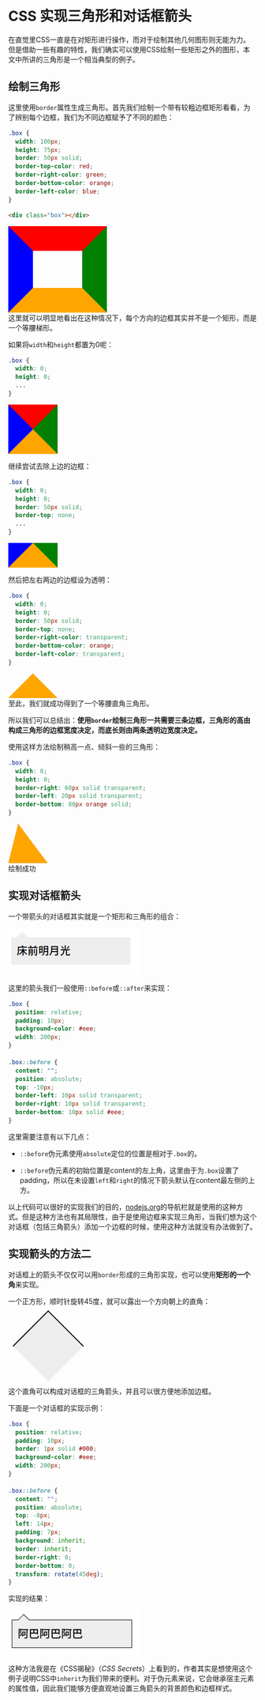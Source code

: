 # CSS 实现三角形和对话框箭头

在直觉里CSS一直是在对矩形进行操作，而对于绘制其他几何图形则无能为力。但是借助一些有趣的特性，我们确实可以使用CSS绘制一些矩形之外的图形，本文中所讲的三角形是一个相当典型的例子。

## 绘制三角形

这里使用`border`属性生成三角形。首先我们绘制一个带有较粗边框矩形看看，为了辨别每个边框，我们为不同边框赋予了不同的颜色：

```css CSS
.box {
  width: 100px;
  height: 75px;
  border: 50px solid;
  border-top-color: red;
  border-right-color: green;
  border-bottom-color: orange;
  border-left-color: blue;
}
```

```html HTML
<div class="box"></div>
```

<div style="box-sizing: content-box;width: 100px; height: 75px; border: 50px solid; border-top-color: red; border-right-color: green; border-bottom-color: orange; border-left-color: blue;"></div>
这里就可以明显地看出在这种情况下，每个方向的边框其实并不是一个矩形，而是一个等腰梯形。

如果将`width`和`height`都置为0呢：

```css
.box {
  width: 0;
  height: 0;
  ...
}
```

<div style="width: 0; height: 0; border: 50px solid; border-top-color: red; border-right-color: green; border-bottom-color: orange; border-left-color: blue;"></div>


继续尝试去除上边的边框：

```css
.box {
  width: 0;
  height: 0;
  border: 50px solid;
  border-top: none;
  ...
}
```

<div style=" width: 0; height: 0; border: 50px solid; border-top: none; border-right-color: green; border-bottom-color: orange; border-left-color: blue;"></div>


然后把左右两边的边框设为透明：

```css
.box {
  width: 0;
  height: 0;
  border: 50px solid;
  border-top: none;
  border-right-color: transparent;
  border-bottom-color: orange;
  border-left-color: transparent;
}
```

  <div style="width: 0; height: 0; border: 50px solid; border-top: none; border-right-color: transparent; border-bottom-color: orange; border-left-color: transparent;"></div> 
至此，我们就成功得到了一个等腰直角三角形。

所以我们可以总结出：**使用`border`绘制三角形一共需要三条边框，三角形的高由构成三角形的边框宽度决定，而底长则由两条透明边宽度决定。**

使用这样方法绘制稍高一点、倾斜一些的三角形：

```css
.box {
  width: 0;
  height: 0;
  border-right: 60px solid transparent;
  border-left: 20px solid transparent;
  border-bottom: 80px orange solid;
}
```

<div style="width: 0; height: 0;border-right: 60px solid transparent; border-left: 20px solid transparent; border-bottom: 80px orange solid;"></div>
绘制成功



## 实现对话框箭头

一个带箭头的对话框其实就是一个矩形和三角形的组合：

![](https://raw.githubusercontent.com/banqinghe/blog/main/images/CSS%E5%AE%9E%E7%8E%B0%E4%B8%89%E8%A7%92%E5%BD%A2%E5%92%8C%E5%AF%B9%E8%AF%9D%E6%A1%86%E7%AE%AD%E5%A4%B4/%E5%AF%B9%E8%AF%9D%E6%A1%86.png)

这里的箭头我们一般使用`::before`或`::after`来实现：

```css 对话框
.box {
  position: relative;
  padding: 10px;
  background-color: #eee;
  width: 200px;
}

.box::before {
  content: "";
  position: absolute;
  top: -10px;
  border-left: 10px solid transparent;
  border-right: 10px solid transparent;
  border-bottom: 10px solid #eee;
}
```

这里需要注意有以下几点：

- `::before`伪元素使用`absolute`定位的位置是相对于`.box`的。

- `::before`伪元素的初始位置是content的左上角，这里由于为`.box`设置了padding，所以在未设置`left`和`right`的情况下箭头默认在content最左侧的上方。



以上代码可以很好的实现我们的目的，[nodejs.org](https://nodejs.org/)的导航栏就是使用的这种方式。但是这种方法也有其局限性，由于是使用边框来实现三角形，当我们想为这个对话框（包括三角箭头）添加一个边框的时候，使用这种方法就没有办法做到了。



## 实现箭头的方法二

对话框上的箭头不仅仅可以用`border`形成的三角形实现，也可以使用**矩形的一个角**来实现。

一个正方形，顺时针旋转45度，就可以露出一个方向朝上的直角：

<div style="width: 100px; height: 100px; border: 2px solid #000; border-right: none; border-bottom: none; background-color: #eee; transform: rotate(45deg); margin: 30px;"></div>
这个直角可以构成对话框的三角箭头，并且可以很方便地添加边框。

下面是一个对话框的实现示例：

```css
.box {
  position: relative;
  padding: 10px;
  border: 1px solid #000;
  background-color: #eee;
  width: 200px;
}

.box::before {
  content: "";
  position: absolute;
  top: -8px;
  left: 14px;
  padding: 7px;
  background: inherit;
  border: inherit;
  border-right: 0;
  border-bottom: 0;
  transform: rotate(45deg);
}
```

实现的结果：

![](https://raw.githubusercontent.com/banqinghe/blog/main/images/CSS%E5%AE%9E%E7%8E%B0%E4%B8%89%E8%A7%92%E5%BD%A2%E5%92%8C%E5%AF%B9%E8%AF%9D%E6%A1%86%E7%AE%AD%E5%A4%B4/%E5%AF%B9%E8%AF%9D%E6%A1%862.png)

这种方法我是在《CSS揭秘》（<cite>CSS Secrets</cite>）上看到的，作者其实是想使用这个例子说明CSS中`inherit`为我们带来的便利。对于伪元素来说，它会继承宿主元素的属性值，因此我们能够方便直观地设置三角箭头的背景颜色和边框样式。

